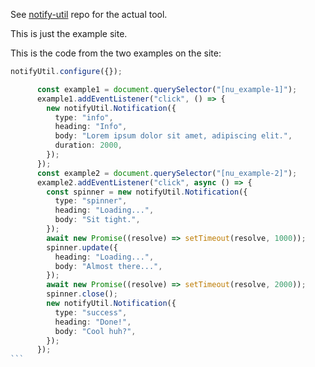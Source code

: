 See [notify-util](https://github.com/briantuckerdesign/notify-util) repo for the actual tool.

This is just the example site.

This is the code from the two examples on the site:

````typescript
notifyUtil.configure({});

      const example1 = document.querySelector("[nu_example-1]");
      example1.addEventListener("click", () => {
        new notifyUtil.Notification({
          type: "info",
          heading: "Info",
          body: "Lorem ipsum dolor sit amet, adipiscing elit.",
          duration: 2000,
        });
      });
      const example2 = document.querySelector("[nu_example-2]");
      example2.addEventListener("click", async () => {
        const spinner = new notifyUtil.Notification({
          type: "spinner",
          heading: "Loading...",
          body: "Sit tight.",
        });
        await new Promise((resolve) => setTimeout(resolve, 1000));
        spinner.update({
          heading: "Loading...",
          body: "Almost there...",
        });
        await new Promise((resolve) => setTimeout(resolve, 2000));
        spinner.close();
        new notifyUtil.Notification({
          type: "success",
          heading: "Done!",
          body: "Cool huh?",
        });
      });
```
````

